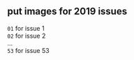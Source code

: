 ## put images for 2019 issues

`01` for issue 1    
`02` for issue 2    
...    
`53` for issue 53    
